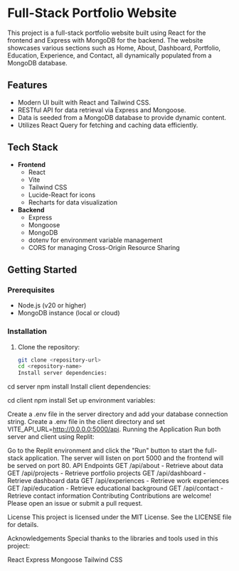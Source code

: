# Full-Stack Portfolio Website

This project is a full-stack portfolio website built using React for the frontend and Express with MongoDB for the backend. The website showcases various sections such as Home, About, Dashboard, Portfolio, Education, Experience, and Contact, all dynamically populated from a MongoDB database.

## Features

- Modern UI built with React and Tailwind CSS.
- RESTful API for data retrieval via Express and Mongoose.
- Data is seeded from a MongoDB database to provide dynamic content.
- Utilizes React Query for fetching and caching data efficiently.

## Tech Stack

- **Frontend**
  - React
  - Vite
  - Tailwind CSS
  - Lucide-React for icons
  - Recharts for data visualization
- **Backend**
  - Express
  - Mongoose
  - MongoDB
  - dotenv for environment variable management
  - CORS for managing Cross-Origin Resource Sharing

## Getting Started

### Prerequisites

- Node.js (v20 or higher)
- MongoDB instance (local or cloud)

### Installation

1. Clone the repository:
   ```bash
   git clone <repository-url>
   cd <repository-name>
   Install server dependencies:
   ```

cd server
npm install
Install client dependencies:

cd client
npm install
Set up environment variables:

Create a .env file in the server directory and add your database connection string.
Create a .env file in the client directory and set VITE_API_URL=http://0.0.0.0:5000/api.
Running the Application
Run both server and client using Replit:

Go to the Replit environment and click the "Run" button to start the full-stack application. The server will listen on port 5000 and the frontend will be served on port 80.
API Endpoints
GET /api/about - Retrieve about data
GET /api/projects - Retrieve portfolio projects
GET /api/dashboard - Retrieve dashboard data
GET /api/experiences - Retrieve work experiences
GET /api/education - Retrieve educational background
GET /api/contact - Retrieve contact information
Contributing
Contributions are welcome! Please open an issue or submit a pull request.

License
This project is licensed under the MIT License. See the LICENSE file for details.

Acknowledgements
Special thanks to the libraries and tools used in this project:

React
Express
Mongoose
Tailwind CSS
